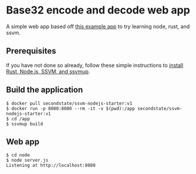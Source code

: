 # Base32 encode and decode web app

A simple web app based off [this example app](https://github.com/second-state/wasm-learning/tree/master/nodejs/quadratic) to try learning node, rust, and ssvm.

## Prerequisites

If you have not done so already, follow these simple instructions to [install Rust, Node.js, SSVM, and ssvmup](https://www.secondstate.io/articles/setup-rust-nodejs/).


## Build the application

```
$ docker pull secondstate/ssvm-nodejs-starter:v1
$ docker run -p 8080:8080 --rm -it -v $(pwd):/app secondstate/ssvm-nodejs-starter:v1
$ cd /app
$ ssvmup build
```


## Web app

```
$ cd node
$ node server.js
Listening at http://localhost:8080
